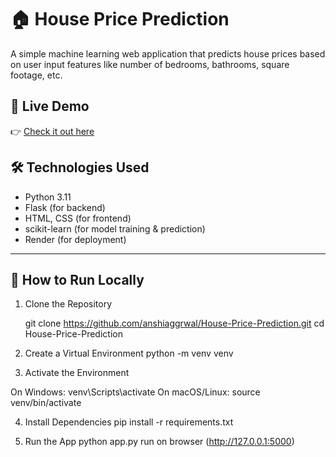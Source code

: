 # 🏠 House Price Prediction

A simple machine learning web application that predicts house prices based on user input features like number of bedrooms, bathrooms, square footage, etc.


## 🚀 Live Demo

👉 [Check it out here](https://house-price-prediction-9ruy.onrender.com/)


## 🛠️ Technologies Used

- Python 3.11
- Flask (for backend)
- HTML, CSS (for frontend)
- scikit-learn (for model training & prediction)
- Render (for deployment)

---

## 🧪 How to Run Locally

1. Clone the Repository

   git clone https://github.com/anshiaggrwal/House-Price-Prediction.git
   cd House-Price-Prediction
2. Create a Virtual Environment
   python -m venv venv
3. Activate the Environment

  On Windows:
    venv\Scripts\activate
  On macOS/Linux:
    source venv/bin/activate

4. Install Dependencies
   pip install -r requirements.txt

5. Run the App
  python app.py
  run on browser (http://127.0.0.1:5000)
